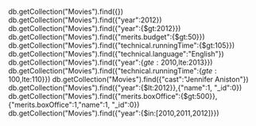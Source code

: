 db.getCollection("Movies").find({})
db.getCollection("Movies").find({"year":2012})
db.getCollection("Movies").find({"year":{$gt:2012}})
db.getCollection("Movies").find({"merits.budget":{$gt:50}})
db.getCollection("Movies").find({"technical.runningTime":{$gt:105}})
db.getCollection("Movies").find({"technical.language":"English"})
db.getCollection("Movies").find({"year":{$gte:2010,$lte:2013}})
db.getCollection("Movies").find({"technical.runningTime":{$gte:100,$lte:110}})
db.getCollection("Movies").find({"cast":"Jennifer Aniston"})
db.getCollection("Movies").find({"year":{$lt:2012}},{"name":1, "_id":0})
db.getCollection("Movies").find({"merits.boxOffice":{$gt:500}},{"merits.boxOffice":1,"name":1, "_id":0})
db.getCollection("Movies").find({"year":{$in:[2010,2011,2012]}})



